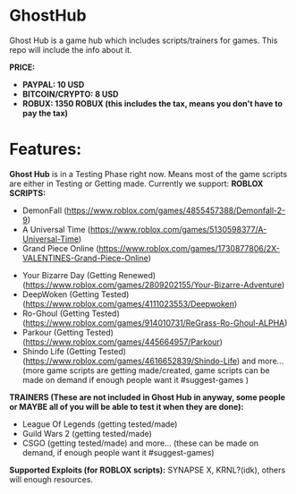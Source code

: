 # GhostHub
Ghost Hub is a game hub which includes scripts/trainers for games. This repo will include the info about it.

**PRICE:**
- **PAYPAL: 10 USD**
- **BITCOIN/CRYPTO: 8 USD**
- **ROBUX: 1350 ROBUX (this includes the tax, means you don't have to pay the tax)**

# Features:
**Ghost Hub** is in a Testing Phase right now. Means most of the game scripts are either in Testing or Getting made. Currently we support:
**ROBLOX SCRIPTS:**
+ DemonFall (https://www.roblox.com/games/4855457388/Demonfall-2-9)
+ A Universal Time (https://www.roblox.com/games/5130598377/A-Universal-Time)
+ Grand Piece Online (https://www.roblox.com/games/1730877806/2X-VALENTINES-Grand-Piece-Online)
- Your Bizarre Day (Getting Renewed) (https://www.roblox.com/games/2809202155/Your-Bizarre-Adventure)
- DeepWoken (Getting Tested) (https://www.roblox.com/games/4111023553/Deepwoken)
- Ro-Ghoul (Getting Tested) (https://www.roblox.com/games/914010731/ReGrass-Ro-Ghoul-ALPHA)
- Parkour (Getting Tested) (https://www.roblox.com/games/445664957/Parkour)
- Shindo Life (Getting Tested) (https://www.roblox.com/games/4616652839/Shindo-Life)
and more... (more game scripts are getting made/created, game scripts can be made on demand if enough people want it #suggest-games )

**TRAINERS (These are not included in Ghost Hub in anyway, some people or MAYBE all of you will be able to test it when they are done):**
- League Of Legends (getting tested/made)
- Guild Wars 2 (getting tested/made)
- CSGO (getting tested/made)
and more... (these can be made on demand, if enough people want it #suggest-games)

**Supported Exploits (for ROBLOX scripts):** SYNAPSE X, KRNL?(idk), others will enough resources.
